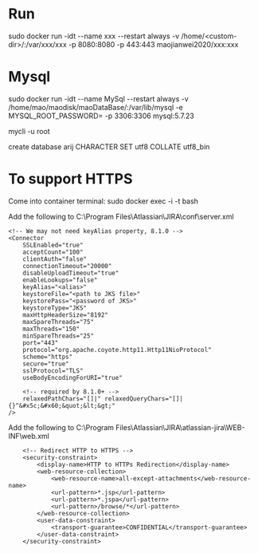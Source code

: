 # Run
sudo docker run -idt --name xxx --restart always -v /home/\<custom-dir\>/:/var/xxx/xxx -p 8080:8080 -p 443:443 maojianwei2020/xxx:xxx

# Mysql
sudo docker run -idt --name MySql --restart always -v /home/mao/maodisk/maoDataBase/:/var/lib/mysql -e MYSQL_ROOT_PASSWORD=<password> -p 3306:3306 mysql:5.7.23

mycli -u root

create database arij CHARACTER SET utf8 COLLATE utf8_bin

# To support HTTPS

Come into container terminal:
sudo docker exec -i -t <container-name> bash


Add the following to C:\Program Files\Atlassian\JIRA\conf\server.xml
```
<!-- We may not need keyAlias property, 8.1.0 -->
<Connector 
	SSLEnabled="true" 
	acceptCount="100" 
	clientAuth="false" 
	connectionTimeout="20000" 
	disableUploadTimeout="true" 
	enableLookups="false" 
	keyAlias="<alias>" 
	keystoreFile="<path to JKS file>" 
	keystorePass="<password of JKS>" 
	keystoreType="JKS" 
	maxHttpHeaderSize="8192" 
	maxSpareThreads="75" 
	maxThreads="150" 
	minSpareThreads="25" 
	port="443" 
	protocol="org.apache.coyote.http11.Http11NioProtocol" 
	scheme="https" 
	secure="true" 
	sslProtocol="TLS" 
	useBodyEncodingForURI="true"
	
	<!-- required by 8.1.0+ -->
	relaxedPathChars="[]|" relaxedQueryChars="[]|{}^&#x5c;&#x60;&quot;&lt;&gt;"
/>
```

Add the following to C:\Program Files\Atlassian\JIRA\atlassian-jira\WEB-INF\web.xml
```
	<!-- Redirect HTTP to HTTPS -->
	<security-constraint>
		<display-name>HTTP to HTTPs Redirection</display-name>
		<web-resource-collection>
			<web-resource-name>all-except-attachments</web-resource-name>
			<url-pattern>*.jsp</url-pattern>
			<url-pattern>*.jspa</url-pattern>
			<url-pattern>/browse/*</url-pattern>
		</web-resource-collection>
		<user-data-constraint>
			<transport-guarantee>CONFIDENTIAL</transport-guarantee>
		</user-data-constraint>
	</security-constraint>
```
